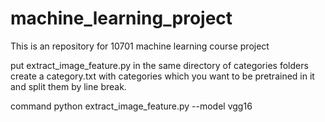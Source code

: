 # machine_learning_project
This is an repository for 10701 machine learning course project


put extract_image_feature.py in the same directory of categories folders
create a category.txt with categories which you want to be pretrained in it 
and split them by line break.

command
    python extract_image_feature.py --model vgg16